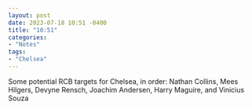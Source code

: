 ```yaml
---
layout: post
date: 2023-07-18 10:51 -0400
title: "10:51"
categories:
- "Notes"
tags:
- "Chelsea"
---
```


Some potential RCB targets for Chelsea, in order: Nathan Collins, Mees Hilgers, Devyne Rensch, Joachim Andersen, Harry Maguire, and Vinicius Souza
